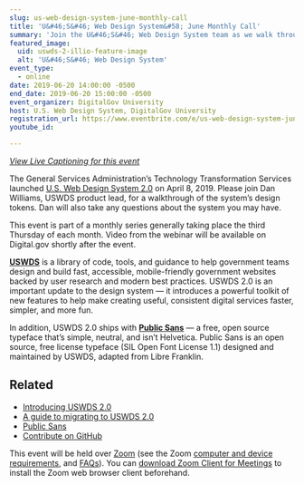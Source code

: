 ```yaml
---
slug: us-web-design-system-june-monthly-call
title: 'U&#46;S&#46; Web Design System&#58; June Monthly Call'
summary: 'Join the U&#46;S&#46; Web Design System team as we walk through the system’s design tokens and take any questions you might have! '
featured_image: 
  uid: uswds-2-illio-feature-image
  alt: 'U&#46;S&#46; Web Design System'
event_type: 
  - online
date: 2019-06-20 14:00:00 -0500
end_date: 2019-06-20 15:00:00 -0500
event_organizer: DigitalGov University
host: U.S. Web Design System, DigitalGov University
registration_url: https://www.eventbrite.com/e/us-web-design-system-june-monthly-call-registration-63426163362
youtube_id: 

---
```

  
_[View Live Captioning for this event](https://www.captionedtext.com/client/event.aspx?EventID=4049253&CustomerID=321)_

The General Services Administration’s Technology Transformation Services launched [U.S. Web Design System 2.0](https://designsystem.digital.gov/) on April 8, 2019. Please join Dan Williams, USWDS product lead, for a walkthrough of the system’s design tokens. Dan will also take any questions about the system you may have.

This event is part of a monthly series generally taking place the third Thursday of each month. Video from the webinar will be available on Digital.gov shortly after the event.  

[**USWDS**](https://designsystem.digital.gov/) is a library of code, tools, and guidance to help government teams design and build fast, accessible, mobile-friendly government websites backed by user research and modern best practices. USWDS 2.0 is an important update to the design system — it introduces a powerful toolkit of new features to help make creating useful, consistent digital services faster, simpler, and more fun.

In addition, USWDS 2.0 ships with [**Public Sans**](https://public-sans.digital.gov/) — a free, open source typeface that’s simple, neutral, and isn’t Helvetica. Public Sans is an open source, free license typeface (SIL Open Font License 1.1) designed and maintained by USWDS, adapted from Libre Franklin.


## Related

- [Introducing USWDS 2.0](https://designsystem.digital.gov/whats-new/updates/2019/04/08/introducing-uswds-2-0/)
- [A guide to migrating to USWDS 2.0](https://designsystem.digital.gov/documentation/migration/)
- [Public Sans](https://public-sans.digital.gov/)
- [Contribute on GitHub](https://github.com/uswds/uswds)

This event will be held over [Zoom](https://www.zoom.us/) (see the Zoom [computer and device requirements](https://support.zoom.us/hc/en-us/articles/201362023-System-Requirements-for-PC-Mac-and-Linux), and [FAQs](https://support.zoom.us/hc/en-us/sections/200277708-Frequently-Asked-Questions)). You can [download Zoom Client for Meetings](https://zoom.us/download#client_4meeting) to install the Zoom web browser client beforehand.
